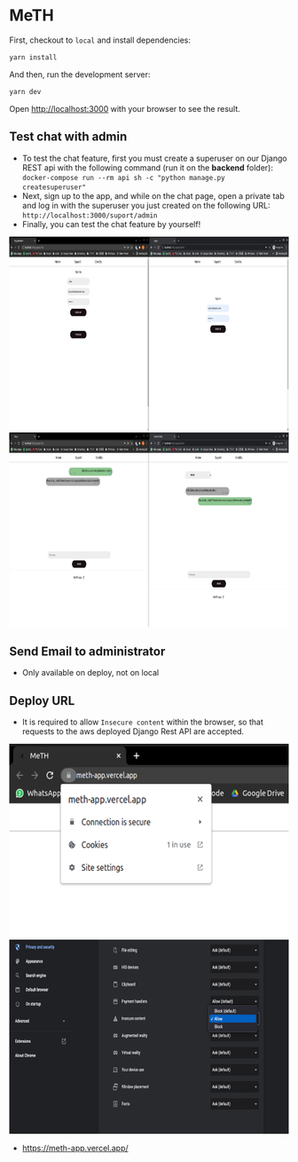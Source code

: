 # MeTH

First, checkout to `local` and install dependencies:

```bash
yarn install
```

And then, run the development server:

```bash
yarn dev
```

Open [http://localhost:3000](http://localhost:3000) with your browser to see the result.


## Test chat with admin
- To test the chat feature, first you must create a superuser on our Django REST api with the following command (run it on the **backend** folder): `docker-compose run --rm api sh -c "python manage.py createsuperuser"`
- Next, sign up to the app, and while on the chat page, open a private tab and log in with the superuser you just created on the following URL: `http://localhost:3000/suport/admin`
- Finally, you can test the chat feature by yourself!
<img src=img/img3.png style='height:350px; width:auto'>
<img src=img/img4.png style='height:350px; width:auto'>


## Send Email to administrator
- Only available on deploy, not on local


## Deploy URL
- It is required to allow `Insecure content` within the browser, so that requests to the aws deployed Django Rest API are accepted.
<img src=img/img1.png style='height:350px; width:auto'>
<img src=img/img2.png style='height:350px; width:auto'>



- https://meth-app.vercel.app/

